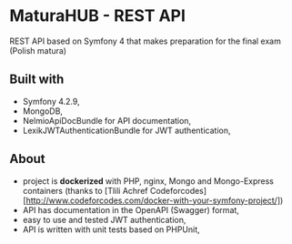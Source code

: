 # MaturaHUB - REST API
REST API based on Symfony 4 that makes preparation for the final exam (Polish matura)

## Built with
* Symfony 4.2.9,
* MongoDB,
* NelmioApiDocBundle for API documentation,
* LexikJWTAuthenticationBundle for JWT authentication,
## About
* project is **dockerized** with PHP, nginx, Mongo and Mongo-Express containers (thanks to [Tlili Achref Codeforcodes][http://www.codeforcodes.com/docker-with-your-symfony-project/])
* API has documentation in the OpenAPI (Swagger) format,
* easy to use and tested JWT authentication,
* API is written with unit tests based on PHPUnit,
